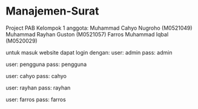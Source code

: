 # Manajemen-Surat
Project PAB Kelompok 1
anggota:
Muhammad Cahyo Nugroho (M0521049)
Muhammad Rayhan Guston (M0521057)
Farros Muhammad Iqbal (M0520029)

untuk masuk website dapat login dengan:
user: admin
pass: admin

user: pengguna
pass: pengguna

user: cahyo 
pass: cahyo

user: rayhan
pass: rayhan

user: farros
pass: farros
